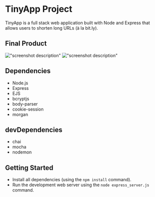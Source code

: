 # TinyApp Project

TinyApp is a full stack web application built with Node and Express that allows users to shorten long URLs (à la bit.ly).

## Final Product

!["screenshot description"](#)
!["screenshot description"](#)

## Dependencies

- Node.js
- Express
- EJS
- bcryptjs
- body-parser
- cookie-session
- morgan

## devDependencies

- chai
- mocha
- nodemon

## Getting Started

- Install all dependencies (using the `npm install` command).
- Run the development web server using the `node express_server.js` command.